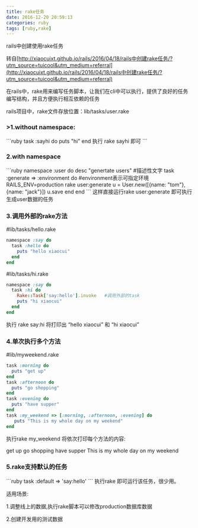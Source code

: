 ```yaml
---
title: rake任务
date: 2016-12-20 20:59:13
categories: ruby
tags: [ruby,rake]
---
```

rails中创建使用rake任务
<!-- more -->
转自[http://xiaocuixt.github.io/rails/2016/04/18/rails中创建rake任务/?utm_source=tuicool&utm_medium=referral](http://xiaocuixt.github.io/rails/2016/04/18/rails中创建rake任务/?utm_source=tuicool&utm_medium=referral)

在rails中，rake用来编写任务脚本，让我们在cli中可以执行，提供了良好的任务编写结构，并且方便执行相互依赖的任务

rails项目中，rake文件存放位置：lib/tasks/user.rake

<h3>>1.without namespace:</h3>
```ruby
task :sayhi do
  puts "hi"
end
执行 rake sayhi 即可
```
<h3>2.with namespace</h3>
```ruby
namespace :user do
   desc "genertate users"    #描述性文字
   task :generate => :environment do   #environment表示可指定环境 RAILS_ENV=production rake user:generate
       u = User.new([{name: "tom"},{name: "jack"}])
       u.save
   end
end
```
这样直接运行rake user:generate 即可执行生成user数据的任务

<h3>3.调用外部的rake方法</h3>

#lib/tasks/hello.rake
```ruby
namespace :say do
  task :hello do
    puts "hello xiaocui"
  end
end
```
#lib/tasks/hi.rake
```ruby
namespace :say do
  task :hi do
    Rake::Task['say:hello'].invoke   #调用外部的task
    puts "hi xiaocui"
  end
end
```
执行 rake say:hi 将打印出 “hello xiaocui” 和 “hi xiaocui”

<h3>4.单次执行多个方法</h3>

#lib/myweekend.rake
```ruby
task :morning do
  puts "get up"
end
task :afternoon do
  puts "go shopping"
end
task :evening do
  puts "have supper"
end
task :my_weekend => [:morning, :afternoon, :evening] do
   puts "This is my whole day on my weekend"
end
```
执行rake my_weekend 将依次打印每个方法的内容:

get up
go shopping
have supper
This is my whole day on my weekend
<h3>5.rake支持默认的任务</h3>
```ruby
task :default => 'say:hello'
```
执行rake 即可运行该任务，很少用。

﻿适用场景:

1.调整线上的数据,执行rake脚本可以修改production数据库数据

2.创建开发用的测试数据

<!--<img src="/images/6.png" width="800" height="263" />-->
<!--<font color=#FF6666></font>-->
